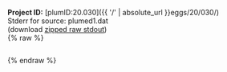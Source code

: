 **Project ID:** [plumID:20.030]({{ '/' | absolute_url }}eggs/20/030/)  
Stderr for source:  plumed1.dat   
(download [zipped raw stdout](plumed1.dat.plumed_master.stdout.txt.zip))  
{% raw %}
<pre>
</pre>
{% endraw %}
